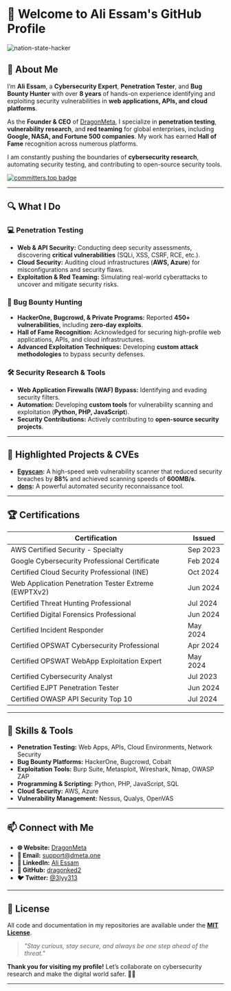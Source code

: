 # 👋 Welcome to **Ali Essam's** GitHub Profile

![nation-state-hacker](https://github.com/user-attachments/assets/4fefbbd2-14a9-48bc-905b-e74c22591630)


## 🚀 About Me

I’m **Ali Essam**, a **Cybersecurity Expert**, **Penetration Tester**, and **Bug Bounty Hunter** with over **8 years** of hands-on experience identifying and exploiting security vulnerabilities in **web applications, APIs, and cloud platforms**.

As the **Founder & CEO** of [DragonMeta](https://www.dmeta.one/), I specialize in **penetration testing**, **vulnerability research**, and **red teaming** for global enterprises, including **Google, NASA, and Fortune 500 companies**. My work has earned **Hall of Fame** recognition across numerous platforms.

I am constantly pushing the boundaries of **cybersecurity research**, automating security testing, and contributing to open-source security tools.

[![committers.top badge](https://user-badge.committers.top/egypt_public/dragonked2.svg)](https://user-badge.committers.top/egypt_public/dragonked2)

---

## 🔍 **What I Do**

### 💻 **Penetration Testing**
- **Web & API Security:** Conducting deep security assessments, discovering **critical vulnerabilities** (SQLi, XSS, CSRF, RCE, etc.).
- **Cloud Security:** Auditing cloud infrastructures (**AWS, Azure**) for misconfigurations and security flaws.
- **Exploitation & Red Teaming:** Simulating real-world cyberattacks to uncover and mitigate security risks.

### 🎯 **Bug Bounty Hunting**
- **HackerOne, Bugcrowd, & Private Programs:** Reported **450+ vulnerabilities**, including **zero-day exploits**.
- **Hall of Fame Recognition:** Acknowledged for securing high-profile web applications, APIs, and cloud infrastructures.
- **Advanced Exploitation Techniques:** Developing **custom attack methodologies** to bypass security defenses.

### 🛠 **Security Research & Tools**
- **Web Application Firewalls (WAF) Bypass:** Identifying and evading security filters.
- **Automation:** Developing **custom tools** for vulnerability scanning and exploitation (**Python, PHP, JavaScript**).
- **Security Contributions:** Actively contributing to **open-source security projects**.

---

## 🌟 **Highlighted Projects & CVEs**

- **[Egyscan](https://github.com/dragonked2/Egyscan):** A high-speed web vulnerability scanner that reduced security breaches by **88%** and achieved scanning speeds of **600MB/s**.
- **[dons](https://github.com/dragonked2/dons):** A powerful automated security reconnaissance tool.

---

## 🏆 **Certifications**

| **Certification**                                           | **Issued**  |
|------------------------------------------------------------|------------|
| AWS Certified Security - Specialty                        | Sep 2023   |
| Google Cybersecurity Professional Certificate             | Feb 2024   |
| Certified Cloud Security Professional (INE)               | Oct 2024   |
| Web Application Penetration Tester Extreme (EWPTXv2)      | Jun 2024   |
| Certified Threat Hunting Professional                     | Jul 2024   |
| Certified Digital Forensics Professional                  | Jun 2024   |
| Certified Incident Responder                              | May 2024   |
| Certified OPSWAT Cybersecurity Professional               | Apr 2024   |
| Certified OPSWAT WebApp Exploitation Expert               | May 2024   |
| Certified Cybersecurity Analyst                           | Jul 2023   |
| Certified EJPT Penetration Tester                         | Jun 2024   |
| Certified OWASP API Security Top 10                       | Jul 2024 |

---

## 📝 **Skills & Tools**

- **Penetration Testing:** Web Apps, APIs, Cloud Environments, Network Security  
- **Bug Bounty Platforms:** HackerOne, Bugcrowd, Cobalt  
- **Exploitation Tools:** Burp Suite, Metasploit, Wireshark, Nmap, OWASP ZAP  
- **Programming & Scripting:** Python, PHP, JavaScript, SQL  
- **Cloud Security:** AWS, Azure  
- **Vulnerability Management:** Nessus, Qualys, OpenVAS  

---

## 📫 **Connect with Me**

- **🌐 Website:** [DragonMeta](https://www.dmeta.one/)  
- **📩 Email:** [support@dmeta.one](mailto:support@dmeta.one)  
- **🔗 LinkedIn:** [Ali Essam](https://www.linkedin.com/in/dragonked2)  
- **🐙 GitHub:** [dragonked2](https://github.com/dragonked2)  
- **🐦 Twitter:** [@3lyy313](http://twitter.com/3lyy313)  

---

## 📜 **License**
All code and documentation in my repositories are available under the **[MIT License](LICENSE)**.

> *"Stay curious, stay secure, and always be one step ahead of the threat."*  

**Thank you for visiting my profile!** Let’s collaborate on cybersecurity research and make the digital world safer. 🚀🔥

---
